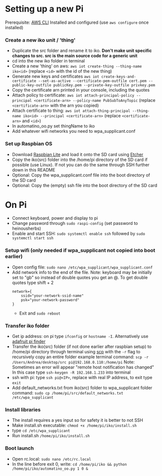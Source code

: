 # Setting up a new Pi

Prerequisite: [AWS CLI](https://github.com/aws/aws-cli) Installed and configured (use `aws configure` once installed)

### Create a new iko unit / 'thing'
* Duplicate the src folder and rename it to iko. **Don't make unit specific changes to src. src is the main source code for a generic unit**
* cd into the new iko folder in terminal
* Create a new 'thing' on aws: `aws iot create-thing --thing-name iko<id>` (replace `<id>` with the id of the new thing)
* Generate new keys and certificates `aws iot create-keys-and-certificate --set-as-active --certificate-pem-outfile cert.pem --public-key-outfile publicKey.pem --private-key-outfile privkey.pem`
* Copy the certificate arn printed in your console, including the quotes
* Attach policy to certificate: `aws iot attach-principal-policy --principal <certificate-arn> --policy-name PubSubToAnyTopic` (replace `<certificate-arn>` with the arn you copied)
* Attach certificate to thing: `aws iot attach-thing-principal --thing-name iko<id> --principal <certificate-arn>` (replace `<certificate-arn>` and `<id>`)
* In automatino_oo.py set thingName to iko<id>
* Add whatever wifi networks you need to wpa_supplicant.conf

### Set up Raspbian OS
* Download [Raspbian Lite](https://www.raspberrypi.org/downloads/raspbian/) and load it onto the SD card using [Etcher](https://etcher.io)
* Copy the iko(src) folder into the /home/pi directory of the SD card if possible (use Linux). If not you can do the same through SSH further down in this README
* Optional: Copy the wpa_supplicant.conf file into the boot directory of the SD card
* Optional: Copy the (empty) ssh file into the boot directory of the SD card

# On Pi
* Connect keyboard, power and display to pi 
* Change password through `sudo raspi-config` (set password to heinousherbs) 
* Enable and start SSH: `sudo systemctl enable ssh` followed by `sudo systemctl start ssh`

### Setup wifi (only needed if wpa_supplicant not copied into boot earlier)
  * Open config file: `sudo nano /etc/wpa_supplicant/wpa_supplicant.conf`
  * Add network info to the end of the file. Note: keyboard may be initially set to "gb" so instead of double quotes you get an @. To get double quotes type shift + 2
    ```
    network={
        ssid="your-network-ssid-name"
        psk="your-network-password"
    }
    ```
    * Exit and `sudo reboot`

### Transfer iko folder
  * Get ip address: on pi type  `ifconfig` or `hostname -I`. Alternatively use [adafruit pi finder](https://learn.adafruit.com/the-adafruit-raspberry-pi-finder/overview)
  * Transfer the iko(src) folder (if not done earlier after raspbian setup) to /home/pi directory through terminal using [scp](https://www.raspberrypi.org/documentation/remote-access/ssh/scp.md) with the `-r` flag to recursively copy an entire folder
  example terminal command: `scp -r /Users/Andrea/desktop/src pi@192.168.0.110:/home/pi` 
  Note: Sometimes an error will appear "remote host notification has changed" In this case type `ssh-keygen -R 192.168.1.233` into terminal
  * ssh with pi: type `ssh pi@<IP>`, replace <IP> with real IP address, to exit type `exit`
  * Add default_networks.txt from iko(src) folder to wpa_supplicant folder
  command: `sudo cp /home/pi/src/default_networks.txt /etc/wpa_supplicant` 

### Install libraries
* The install requires a yes input so for safety it is better to not SSH
* Make install.sh executable: `chmod +x /home/pi/iko/install.sh`
* type `cd /etc/wpa_supplicant`
* Run install.sh `/home/pi/iko/install.sh`

### Boot launch
* Open rc.local: `sudo nano /etc/rc.local`
* In the line before exit 0, write: `cd /home/pi/iko && python /home/pi/iko/automatino_oo.py 1 0 &`
